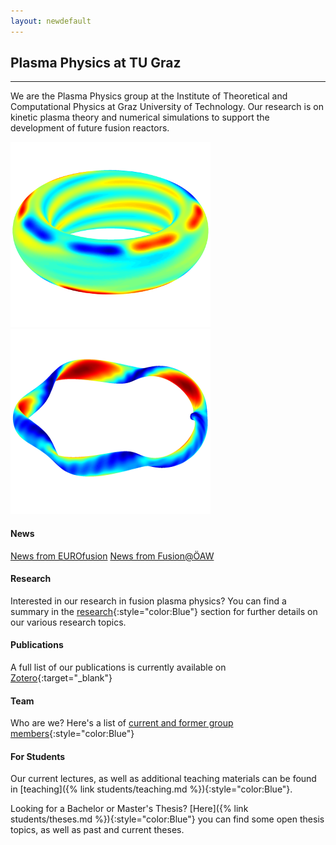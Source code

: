 ```yaml
---
layout: newdefault
---
```

## Plasma Physics at TU Graz

----

We are the Plasma Physics group at the Institute of Theoretical and Computational Physics at Graz University of Technology.
Our research is on kinetic plasma theory and numerical simulations to support the development of future fusion reactors.
<!---(This is a filler space which will eventually be filled with meaningful information about the Team, the Research, etc.)--->

![Tokamak](/assets/Bilder/aug30835_rmp_homepage.png "Tokamak")
&emsp;&emsp;&emsp;&emsp;
![Stellarator](/assets/Bilder/w7x_homepage.png "Stellarator")


#### News

[News from EUROfusion](https://euro-fusion.org/news/)
[News from Fusion@ÖAW](https://www.oeaw.ac.at/en/fusionoeaw/news/news)

#### Research

Interested in our research in fusion plasma physics?
You can find a summary in the [research](/research "TUG ITP Plasma Research"){:style="color:Blue"} section for further details on our various research topics.

#### Publications

<!---[Here you can find our publications](/publications "TUG ITP Plasma Publications")--->
A full list of our publications is currently available on [Zotero](https://www.zotero.org/itpplasma){:target="_blank"}

<!---[Test](/Viki's Trial and Error Ground/pubs/Pubs_290623.md){:style="color:White"}
[Test](/Viki's Trial and Error Ground/pubs/pubsall_trial.md){:style="color:White"}--->

#### Team

<!---[Our wonderful team, as well as "alumni researchers"](/team/team "TUG ITP Plasma Group")--->
Who are we?
Here's a list of [current and former group members](/team "TUG ITP Plasma Group"){:style="color:Blue"}

#### For Students

Our current lectures, as well as additional teaching materials can be found in [teaching]({% link students/teaching.md %}){:style="color:Blue"}.

Looking for a Bachelor or Master's Thesis? [Here]({% link students/theses.md %}){:style="color:Blue"} you can find some open thesis topics, as well as past and current theses.
